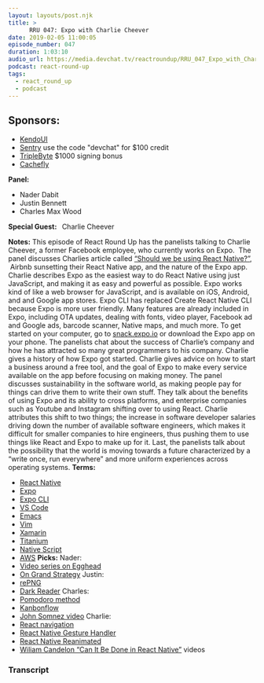 ```yaml
---
layout: layouts/post.njk
title: >
      RRU 047: Expo with Charlie Cheever
date: 2019-02-05 11:00:05
episode_number: 047
duration: 1:03:10
audio_url: https://media.devchat.tv/reactroundup/RRU_047_Expo_with_Charlie_Cheever.mp3
podcast: react-round-up
tags: 
  - react_round_up
  - podcast
---
```


## **Sponsors:**

- [KendoUI](https://www.telerik.com/kendo-ui?utm_medium=social-paid&utm_source=devchattv&utm_campaign=kendo-ui-awareness-jsjabber)
- [Sentry](http://sentry.io)&nbsp;use the code "devchat" for $100 credit
- [TripleByte](https://triplebyte.com/react) $1000 signing bonus
- [Cachefly](http://cachefly.com)

**Panel:**

- Nader Dabit
- Justin Bennett
- Charles Max Wood

**Special Guest:&nbsp;&nbsp;** Charlie Cheever

**Notes:** This episode of React Round Up has the panelists talking to Charlie Cheever, a former Facebook employee, who currently works on Expo. &nbsp;The panel discusses Charlies article called [“Should we be using React Native?”](https://blog.expo.io/should-we-use-react-native-1465d8b607ac), &nbsp;Airbnb sunsetting their React Native app, and the nature of the Expo app. Charlie describes Expo as the easiest way to do React Native using just JavaScript, and making it as easy and powerful as possible. Expo works kind of like a web browser for JavaScript, and is available on iOS, Android, and and Google app stores. Expo CLI has replaced Create React Native CLI because Expo is more user friendly. Many features are already included in Expo, including OTA updates, dealing with fonts, video player, Facebook ad and Google ads, barcode scanner, Native maps, and much more. To get started on your computer, go to [snack.expo.io](https://snack.expo.io/) or download the Expo app on your phone. The panelists chat about the success of Charlie’s company and how he has attracted so many great programmers to his company. Charlie gives a history of how Expo got started. Charlie gives advice on how to start a business around a free tool, and the goal of Expo to make every service available on the app before focusing on making money. The panel discusses sustainability in the software world, as making people pay for things can drive them to write their own stuff. They talk about the benefits of using Expo and its ability to cross platforms, and enterprise companies such as Youtube and Instagram shifting over to using React. Charlie attributes this shift to two things; the increase in software developer salaries driving down the number of available software engineers, which makes it difficult for smaller companies to hire engineers, thus pushing them to use things like React and Expo to make up for it. Last, the panelists talk about the possibility that the world is moving towards a future characterized by a “write once, run everywhere” and more uniform experiences across operating systems. **Terms:**
- [React Native](https://facebook.github.io/react-native/)
- [Expo](https://expo.io/)
- [Expo CLI](https://docs.expo.io/versions/latest/workflow/expo-cli)
- [VS Code](https://code.visualstudio.com/)
- [Emacs](https://github.com/topics/emacs)
- [Vim](https://www.vim.org/)
- [Xamarin](https://visualstudio.microsoft.com/xamarin/)
- [Titanium](https://github.com/appcelerator/titanium_mobile)
- [Native Script](https://github.com/NativeScript/NativeScript)
- [AWS](https://github.com/chef-cookbooks/aws)
**Picks:** Nader:
- [Video series on Egghead](https://egghead.io/instructors/nader-dabit)
- [On Grand Strategy](https://www.amazon.com/Grand-Strategy-John-Lewis-Gaddis/dp/1594203512/ref=sr_1_1?ie=UTF8&qid=1548462018&sr=8-1&linkCode=ll1&tag=devchattv-20&linkId=f06bfe7482dca8bb751ed6d7cc86e2ab&language=en_US)
Justin:
- [rePNG](https://github.com/jxnblk/repng)
- [Dark Reader](https://darkreader.org/)
Charles:
- [Pomodoro method](https://francescocirillo.com/pages/pomodoro-technique)
- [Kanbonflow](https://kanbanflow.com/)
- [John Somnez video](https://www.youtube.com/watch?v=W9k0OhJkjQ0)
Charlie:
- [React navigation](https://reactnavigation.org/)
- [React Native Gesture Handler](https://kmagiera.github.io/react-native-gesture-handler/docs/getting-started.html)
- [React Native Reanimated](https://github.com/kmagiera/react-native-reanimated)
- [Wiliam Candelon “Can It Be Done in React Native”](https://www.youtube.com/channel/UC806fwFWpiLQV5y-qifzHnA) videos


### Transcript


